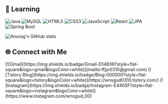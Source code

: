 ## 📖 Learning
<p align="left">
  <!-- Java -->
  <img src="https://img.shields.io/badge/Java-007396?style=flat-square&logo=java&logoColor=white" alt="Java" />
   <!-- MySQL -->
  <img src="https://img.shields.io/badge/MySQL-4479A1?style=flat-square&logo=mysql&logoColor=white" alt="MySQL" />
  <!-- HTML5 -->
  <img src="https://img.shields.io/badge/HTML5-E34F26?style=flat-square&logo=html5&logoColor=white" alt="HTML5" />
  <!-- CSS3 -->
  <img src="https://img.shields.io/badge/CSS3-1572B6?style=flat-square&logo=css3&logoColor=white" alt="CSS3" />
  <!-- JavaScript -->
  <img src="https://img.shields.io/badge/JavaScript-F7DF1E?style=flat-square&logo=javascript&logoColor=black" alt="JavaScript" />
  <!-- React -->
  <img src="https://img.shields.io/badge/React-61DAFB?style=flat-square&logo=react&logoColor=black" alt="React" />
  <!-- JPA -->
  <img src="https://img.shields.io/badge/JPA-6DB33F?style=flat-square&logo=spring&logoColor=white" alt="JPA" />
  <!-- Spring Boot -->
  <img src="https://img.shields.io/badge/Spring_Boot-6DB33F?style=flat-square&logo=springboot&logoColor=white" alt="Spring Boot" />
</p>


![Anurag's GitHub stats](https://github-readme-stats.vercel.app/api?username=wnsgud0310&theme=ambient_gradient&show_icons=true)
## 🌐 Connect with Me

<p align="left">
  [![Gmail](https://img.shields.io/badge/Gmail-D14836?style=flat-square&logo=gmail&logoColor=white)](mailto:ffjjo0310@gmail.com)
  [![Tistory Blog](https://img.shields.io/badge/Blog-000000?style=flat-square&logo=tistory&logoColor=white)](https://wnsgud0310.tistory.com/)
  [![Instagram](https://img.shields.io/badge/Instagram-E4405F?style=flat-square&logo=instagram&logoColor=white)](https://www.instagram.com/wnsgud_00)
</p>

